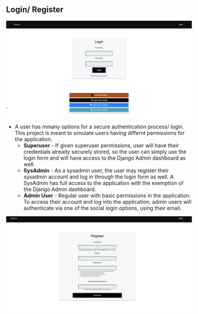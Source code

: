 ## Login/ Register

![login](../quantummanagementapp/static/images/Login.png)

* A user has mmany options for a secure authentication process/ login. This project is meant to simulate users having differnt permissions for the application.
  * **Superuser** - If given superuser permissions, user will have their credentials already securely stored, so the user can simply use the login form and will have access to the Django Admin dashboard as well. 
  * **SysAdmin** - As a sysadmin user, the user may register their sysadmin account and log in through the login form as well. A SysAdmin has full access to the application with the exemption of the Django Admin dashboard.
  * **Admin User** - Regular user with basic permissions in the application. To access their account and log into the application, admin users will authenticate via one of the social login options, using their email.


![register](../quantummanagementapp/static/images/Register.png)
